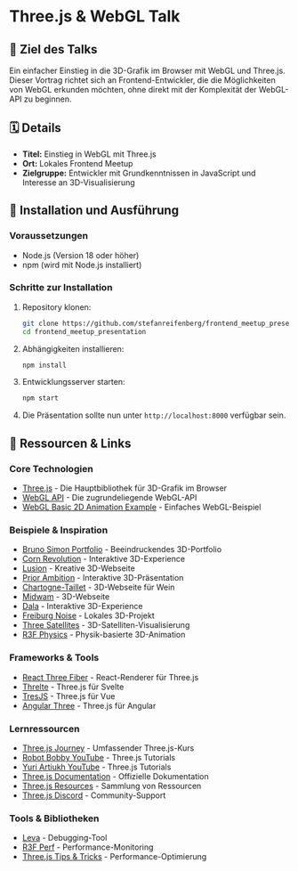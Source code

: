 # Three.js & WebGL Talk

## 🎯 Ziel des Talks
Ein einfacher Einstieg in die 3D-Grafik im Browser mit WebGL und Three.js. Dieser Vortrag richtet sich an Frontend-Entwickler, die die Möglichkeiten von WebGL erkunden möchten, ohne direkt mit der Komplexität der WebGL-API zu beginnen.

## 🗓 Details
- **Titel:** Einstieg in WebGL mit Three.js
- **Ort:** Lokales Frontend Meetup
- **Zielgruppe:** Entwickler mit Grundkenntnissen in JavaScript und Interesse an 3D-Visualisierung

## 🚀 Installation und Ausführung

### Voraussetzungen
- Node.js (Version 18 oder höher)
- npm (wird mit Node.js installiert)

### Schritte zur Installation
1. Repository klonen:
   ```bash
   git clone https://github.com/stefanreifenberg/frontend_meetup_presentation.git
   cd frontend_meetup_presentation
   ```

2. Abhängigkeiten installieren:
   ```bash
   npm install
   ```

3. Entwicklungsserver starten:
   ```bash
   npm start
   ```

4. Die Präsentation sollte nun unter `http://localhost:8000` verfügbar sein.

## 🔗 Ressourcen & Links

### Core Technologien
- [Three.js](https://threejs.org/) - Die Hauptbibliothek für 3D-Grafik im Browser
- [WebGL API](https://developer.mozilla.org/en-US/docs/Web/API/WebGL_API) - Die zugrundeliegende WebGL-API
- [WebGL Basic 2D Animation Example](https://developer.mozilla.org/en-US/docs/Web/API/WebGL_API/Basic_2D_animation_example) - Einfaches WebGL-Beispiel

### Beispiele & Inspiration
- [Bruno Simon Portfolio](https://bruno-simon.com/) - Beeindruckendes 3D-Portfolio
- [Corn Revolution](https://cornrevolution.resn.global/#science) - Interaktive 3D-Experience
- [Lusion](https://lusion.co/) - Kreative 3D-Webseite
- [Prior Ambition](https://prior.co.jp/discover/en/ambition) - Interaktive 3D-Präsentation
- [Chartogne-Taillet](https://chartogne-taillet.com/en) - 3D-Webseite für Wein
- [Midwam](https://www.midwam.com/en/) - 3D-Webseite
- [Dala](https://dala.craftedbygc.com/) - Interaktive 3D-Experience
- [Freiburg Noise](https://freiburg-noise.vercel.app/) - Lokales 3D-Projekt
- [Three Satellites](https://three-satellites.vercel.app/) - 3D-Satelliten-Visualisierung
- [R3F Physics](https://r3f-physics-omega.vercel.app/) - Physik-basierte 3D-Animation

### Frameworks & Tools
- [React Three Fiber](https://r3f.docs.pmnd.rs/getting-started/introduction) - React-Renderer für Three.js
- [Threlte](https://threlte.xyz/) - Three.js für Svelte
- [TresJS](https://tresjs.org/) - Three.js für Vue
- [Angular Three](https://angularthree.org/) - Three.js für Angular

### Lernressourcen
- [Three.js Journey](https://threejs-journey.com/) - Umfassender Three.js-Kurs
- [Robot Bobby YouTube](https://www.youtube.com/@robotbobby9) - Three.js Tutorials
- [Yuri Artiukh YouTube](https://www.youtube.com/@akella_) - Three.js Tutorials
- [Three.js Documentation](https://threejs.org/docs/) - Offizielle Dokumentation
- [Three.js Resources](https://threejsresources.com/) - Sammlung von Ressourcen
- [Three.js Discord](https://discord.gg/Xg7KGcgG) - Community-Support

### Tools & Bibliotheken
- [Leva](https://github.com/pmndrs/leva) - Debugging-Tool
- [R3F Perf](https://codesandbox.io/p/sandbox/perlin-cubes-r3f-perf-wtp9t?file=%2Fsrc%2FApp.js) - Performance-Monitoring
- [Three.js Tips & Tricks](https://discoverthreejs.com/tips-and-tricks/) - Performance-Optimierung

